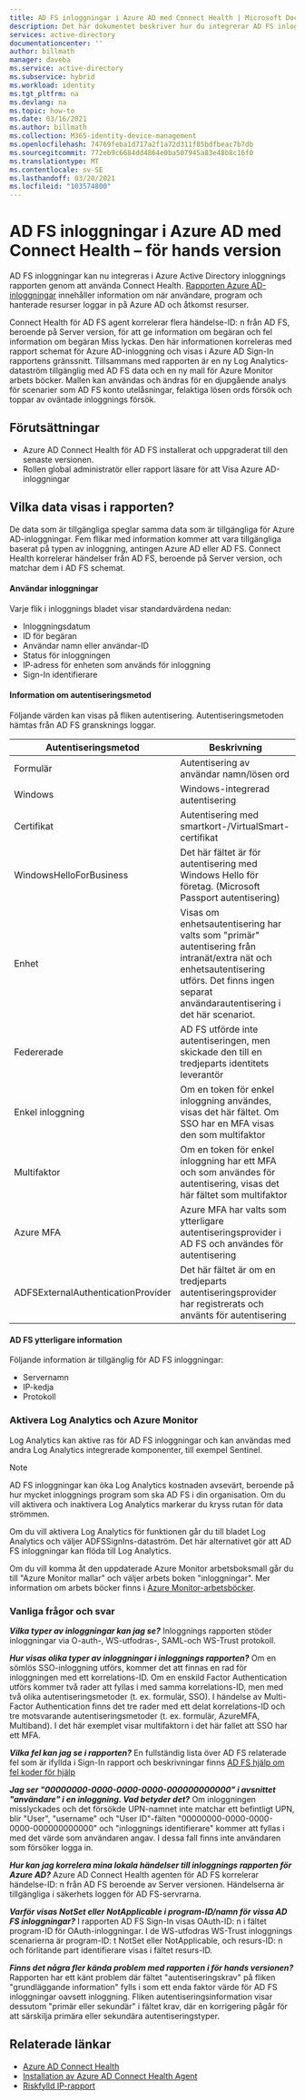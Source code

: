 ```yaml
---
title: AD FS inloggningar i Azure AD med Connect Health | Microsoft Docs
description: Det här dokumentet beskriver hur du integrerar AD FS inloggningar med rapporten Azure AD Connect Health inloggningar.
services: active-directory
documentationcenter: ''
author: billmath
manager: daveba
ms.service: active-directory
ms.subservice: hybrid
ms.workload: identity
ms.tgt_pltfrm: na
ms.devlang: na
ms.topic: how-to
ms.date: 03/16/2021
ms.author: billmath
ms.collection: M365-identity-device-management
ms.openlocfilehash: 74769feba1d717a2f1a72d311f85bdfbeac7b7db
ms.sourcegitcommit: 772eb9c6684dd4864e0ba507945a83e48b8c16f0
ms.translationtype: MT
ms.contentlocale: sv-SE
ms.lasthandoff: 03/20/2021
ms.locfileid: "103574800"
---
```

# <a name="ad-fs-sign-ins-in-azure-ad-with-connect-health---preview"></a>AD FS inloggningar i Azure AD med Connect Health – för hands version

AD FS inloggningar kan nu integreras i Azure Active Directory inloggnings rapporten genom att använda Connect Health. [Rapporten Azure AD-inloggningar](https://docs.microsoft.com/azure/active-directory/reports-monitoring/concept-all-sign-ins#:~:text=Interactive%20user%20sign-ins%20are%20sign-ins%20where%20a%20user,to%20Azure%20AD%20or%20to%20a%20helper%20app.) innehåller information om när användare, program och hanterade resurser loggar in på Azure AD och åtkomst resurser. 

Connect Health för AD FS agent korrelerar flera händelse-ID: n från AD FS, beroende på Server version, för att ge information om begäran och fel information om begäran Miss lyckas. Den här informationen korreleras med rapport schemat för Azure AD-inloggning och visas i Azure AD Sign-In rapportens gränssnitt. Tillsammans med rapporten är en ny Log Analytics-dataström tillgänglig med AD FS data och en ny mall för Azure Monitor arbets böcker. Mallen kan användas och ändras för en djupgående analys för scenarier som AD FS konto utelåsningar, felaktiga lösen ords försök och toppar av oväntade inloggnings försök.

## <a name="prerequisites"></a>Förutsättningar
* Azure AD Connect Health för AD FS installerat och uppgraderat till den senaste versionen.
* Rollen global administratör eller rapport läsare för att Visa Azure AD-inloggningar

## <a name="what-data-is-displayed-in-the-report"></a>Vilka data visas i rapporten?
De data som är tillgängliga speglar samma data som är tillgängliga för Azure AD-inloggningar. Fem flikar med information kommer att vara tillgängliga baserat på typen av inloggning, antingen Azure AD eller AD FS. Connect Health korrelerar händelser från AD FS, beroende på Server version, och matchar dem i AD FS schemat. 



#### <a name="user-sign-ins"></a>Användar inloggningar 
Varje flik i inloggnings bladet visar standardvärdena nedan:
* Inloggningsdatum
* ID för begäran
* Användar namn eller användar-ID
* Status för inloggningen
* IP-adress för enheten som används för inloggning
* Sign-In identifierare

#### <a name="authentication-method-information"></a>Information om autentiseringsmetod
Följande värden kan visas på fliken autentisering. Autentiseringsmetoden hämtas från AD FS gransknings loggar.

|Autentiseringsmetod|Beskrivning|
|-----|-----|
|Formulär|Autentisering av användar namn/lösen ord|
|Windows|Windows-integrerad autentisering|
|Certifikat|Autentisering med smartkort-/VirtualSmart-certifikat|
|WindowsHelloForBusiness|Det här fältet är för autentisering med Windows Hello för företag. (Microsoft Passport autentisering)|
|Enhet | Visas om enhetsautentisering har valts som "primär" autentisering från intranät/extra nät och enhetsautentisering utförs.  Det finns ingen separat användarautentisering i det här scenariot.| 
|Federerade|AD FS utförde inte autentiseringen, men skickade den till en tredjeparts identitets leverantör|
|Enkel inloggning |Om en token för enkel inloggning användes, visas det här fältet. Om SSO har en MFA visas den som multifaktor|
|Multifaktor|Om en token för enkel inloggning har ett MFA och som användes för autentisering, visas det här fältet som multifaktor|
|Azure MFA|Azure MFA har valts som ytterligare autentiseringsprovider i AD FS och användes för autentisering|
|ADFSExternalAuthenticationProvider|Det här fältet är om en tredjeparts autentiseringsprovider har registrerats och använts för autentisering|


#### <a name="ad-fs-additional-details"></a>AD FS ytterligare information
Följande information är tillgänglig för AD FS inloggningar:
* Servernamn
* IP-kedja
* Protokoll

### <a name="enabling-log-analytics-and-azure-monitor"></a>Aktivera Log Analytics och Azure Monitor
Log Analytics kan aktive ras för AD FS inloggningar och kan användas med andra Log Analytics integrerade komponenter, till exempel Sentinel.

> [!NOTE] 
> AD FS inloggningar kan öka Log Analytics kostnaden avsevärt, beroende på hur mycket inloggnings program som ska AD FS i din organisation. Om du vill aktivera och inaktivera Log Analytics markerar du kryss rutan för data strömmen.

Om du vill aktivera Log Analytics för funktionen går du till bladet Log Analytics och väljer ADFSSignIns-dataström. Det här alternativet gör att AD FS inloggningar kan flöda till Log Analytics.

Om du vill komma åt den uppdaterade Azure Monitor arbetsboksmall går du till "Azure Monitor mallar" och väljer arbets boken "inloggningar".
Mer information om arbets böcker finns i [Azure Monitor-arbetsböcker](https://aka.ms/adfssigninspreview).




### <a name="frequently-asked-questions"></a>Vanliga frågor och svar
***Vilka typer av inloggningar kan jag se?***
Inloggnings rapporten stöder inloggningar via O-auth-, WS-utfodras-, SAML-och WS-Trust protokoll. 

***Hur visas olika typer av inloggningar i inloggnings rapporten?***
Om en sömlös SSO-inloggning utförs, kommer det att finnas en rad för inloggningen med ett korrelations-ID.
Om en enskild Factor Authentication utförs kommer två rader att fyllas i med samma korrelations-ID, men med två olika autentiseringsmetoder (t. ex. formulär, SSO).
I händelse av Multi-Factor Authentication finns det tre rader med ett delat korrelations-ID och tre motsvarande autentiseringsmetoder (t. ex. formulär, AzureMFA, Multiband). I det här exemplet visar multifaktorn i det här fallet att SSO har ett MFA.

***Vilka fel kan jag se i rapporten?***
En fullständig lista över AD FS relaterade fel som är ifyllda i Sign-In rapport och beskrivningar finns [AD FS hjälp om fel koder för hjälp](https://adfshelp.microsoft.com/References/ConnectHealthErrorCodeReference)

***Jag ser "00000000-0000-0000-0000-000000000000" i avsnittet "användare" i en inloggning. Vad betyder det?***
Om inloggningen misslyckades och det försökde UPN-namnet inte matchar ett befintligt UPN, blir "User", "username" och "User ID"-fälten "00000000-0000-0000-0000-000000000000" och "inloggnings identifierare" kommer att fyllas i med det värde som användaren angav. I dessa fall finns inte användaren som försöker logga in.

***Hur kan jag korrelera mina lokala händelser till inloggnings rapporten för Azure AD?***
Azure AD Connect Health agenten för AD FS korrelerar händelse-ID: n från AD FS beroende av Server versionen. Händelserna är tillgängliga i säkerhets loggen för AD FS-servrarna. 

***Varför visas NotSet eller NotApplicable i program-ID/namn för vissa AD FS inloggningar?***
I rapporten AD FS Sign-In visas OAuth-ID: n i fältet program-ID för OAuth-inloggningar. I de WS-utfodras WS-Trust inloggnings scenarierna är program-ID: t NotSet eller NotApplicable, och resurs-ID: n och förlitande part identifierare visas i fältet resurs-ID.

***Finns det några fler kända problem med rapporten i för hands versionen?***
Rapporten har ett känt problem där fältet "autentiseringskrav" på fliken "grundläggande information" fylls i som ett enda faktor värde för AD FS inloggningar oavsett inloggning. Fliken autentiseringsinformation visar dessutom "primär eller sekundär" i fältet krav, där en korrigering pågår för att särskilja primära eller sekundära autentiseringstyper.


## <a name="related-links"></a>Relaterade länkar
* [Azure AD Connect Health](./whatis-azure-ad-connect.md)
* [Installation av Azure AD Connect Health Agent](how-to-connect-health-agent-install.md)
* [Riskfylld IP-rapport](how-to-connect-health-adfs-risky-ip.md)





